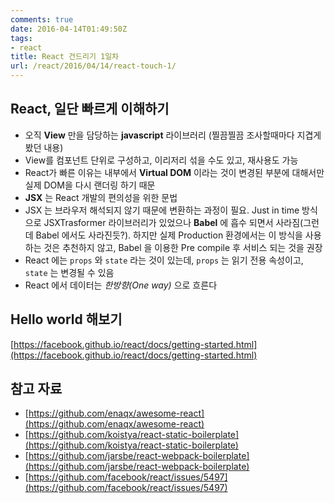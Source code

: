 ```yaml
---
comments: true
date: 2016-04-14T01:49:50Z
tags:
- react
title: React 건드리기 1일차
url: /react/2016/04/14/react-touch-1/
---
```


## React, 일단 빠르게 이해하기
* 오직 **View** 만을 담당하는 **javascript** 라이브러리 (찔끔찔끔 조사할때마다 지겹게 봤던 내용)  
* View를 컴포넌트 단위로 구성하고, 이리저리 섞을 수도 있고, 재사용도 가능
* React가 빠른 이유는 내부에서 **Virtual DOM** 이라는 것이 변경된 부분에 대해서만 실제 DOM을 다시 랜더링 하기 때문
* **JSX** 는 React 개발의 편의성을 위한 문법
* JSX 는 브라우저 해석되지 않기 때문에 변환하는 과정이 필요. Just in time 방식으로 JSXTrasformer 라이브러리가 있었으나 **Babel** 에 흡수 되면서 사라짐(그런데 Babel 에서도 사라진듯?). 하지만 실제 Production 환경에서는 이 방식을 사용하는 것은 추천하지 않고, Babel 을 이용한 Pre compile 후 서비스 되는 것을 권장
* React 에는 ```props``` 와 ```state``` 라는 것이 있는데, ```props``` 는 읽기 전용 속성이고, ```state``` 는 변경될 수 있음  
* React 에서 데이터는 *한방향(One way)* 으로 흐른다

## Hello world 해보기
[https://facebook.github.io/react/docs/getting-started.html](https://facebook.github.io/react/docs/getting-started.html)

## 참고 자료
* [https://github.com/enaqx/awesome-react](https://github.com/enaqx/awesome-react)
* [https://github.com/koistya/react-static-boilerplate](https://github.com/koistya/react-static-boilerplate)
* [https://github.com/jarsbe/react-webpack-boilerplate](https://github.com/jarsbe/react-webpack-boilerplate)
* [https://github.com/facebook/react/issues/5497](https://github.com/facebook/react/issues/5497)

